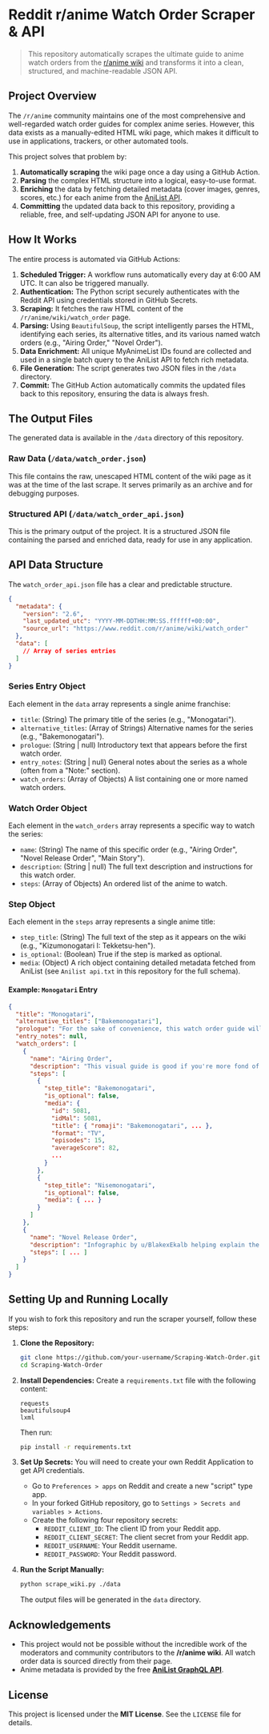 
# Reddit r/anime Watch Order Scraper & API

> This repository automatically scrapes the ultimate guide to anime watch orders from the [r/anime wiki](https://www.reddit.com/r/anime/wiki/watch_order) and transforms it into a clean, structured, and machine-readable JSON API.

## Project Overview

The `/r/anime` community maintains one of the most comprehensive and well-regarded watch order guides for complex anime series. However, this data exists as a manually-edited HTML wiki page, which makes it difficult to use in applications, trackers, or other automated tools.

This project solves that problem by:

1.  **Automatically scraping** the wiki page once a day using a GitHub Action.
2.  **Parsing** the complex HTML structure into a logical, easy-to-use format.
3.  **Enriching** the data by fetching detailed metadata (cover images, genres, scores, etc.) for each anime from the [AniList API](https://anilist.gitbook.io/anilist-apiv2-docs).
4.  **Committing** the updated data back to this repository, providing a reliable, free, and self-updating JSON API for anyone to use.

## How It Works

The entire process is automated via GitHub Actions:

1.  **Scheduled Trigger:** A workflow runs automatically every day at 6:00 AM UTC. It can also be triggered manually.
2.  **Authentication:** The Python script securely authenticates with the Reddit API using credentials stored in GitHub Secrets.
3.  **Scraping:** It fetches the raw HTML content of the `/r/anime/wiki/watch_order` page.
4.  **Parsing:** Using `BeautifulSoup`, the script intelligently parses the HTML, identifying each series, its alternative titles, and its various named watch orders (e.g., "Airing Order," "Novel Order").
5.  **Data Enrichment:** All unique MyAnimeList IDs found are collected and used in a single batch query to the AniList API to fetch rich metadata.
6.  **File Generation:** The script generates two JSON files in the `/data` directory.
7.  **Commit:** The GitHub Action automatically commits the updated files back to this repository, ensuring the data is always fresh.

## The Output Files

The generated data is available in the `/data` directory of this repository.

### Raw Data (`/data/watch_order.json`)

This file contains the raw, unescaped HTML content of the wiki page as it was at the time of the last scrape. It serves primarily as an archive and for debugging purposes.

### Structured API (`/data/watch_order_api.json`)

This is the primary output of the project. It is a structured JSON file containing the parsed and enriched data, ready for use in any application.

## API Data Structure

The `watch_order_api.json` file has a clear and predictable structure.

```json
{
  "metadata": {
    "version": "2.6",
    "last_updated_utc": "YYYY-MM-DDTHH:MM:SS.ffffff+00:00",
    "source_url": "https://www.reddit.com/r/anime/wiki/watch_order"
  },
  "data": [
    // Array of series entries
  ]
}
```

### Series Entry Object

Each element in the `data` array represents a single anime franchise:

*   `title`: (String) The primary title of the series (e.g., "Monogatari").
*   `alternative_titles`: (Array of Strings) Alternative names for the series (e.g., "Bakemonogatari").
*   `prologue`: (String | null) Introductory text that appears before the first watch order.
*   `entry_notes`: (String | null) General notes about the series as a whole (often from a "Note:" section).
*   `watch_orders`: (Array of Objects) A list containing one or more named watch orders.

### Watch Order Object

Each element in the `watch_orders` array represents a specific way to watch the series:

*   `name`: (String) The name of this specific order (e.g., "Airing Order", "Novel Release Order", "Main Story").
*   `description`: (String | null) The full text description and instructions for this watch order.
*   `steps`: (Array of Objects) An ordered list of the anime to watch.

### Step Object

Each element in the `steps` array represents a single anime title:

*   `step_title`: (String) The full text of the step as it appears on the wiki (e.g., "Kizumonogatari I: Tekketsu-hen").
*   `is_optional`: (Boolean) True if the step is marked as optional.
*   `media`: (Object) A rich object containing detailed metadata fetched from AniList (see `Anilist api.txt` in this repository for the full schema).

#### Example: `Monogatari` Entry

```json
{
  "title": "Monogatari",
  "alternative_titles": ["Bakemonogatari"],
  "prologue": "For the sake of convenience, this watch order guide will only be covering the most common watch orders...",
  "entry_notes": null,
  "watch_orders": [
    {
      "name": "Airing Order",
      "description": "This visual guide is good if you're more fond of infographics.\n\nBakemonogatari -> Nisemonogatari -> ...",
      "steps": [
        {
          "step_title": "Bakemonogatari",
          "is_optional": false,
          "media": {
            "id": 5081,
            "idMal": 5081,
            "title": { "romaji": "Bakemonogatari", ... },
            "format": "TV",
            "episodes": 15,
            "averageScore": 82,
            ...
          }
        },
        {
          "step_title": "Nisemonogatari",
          "is_optional": false,
          "media": { ... }
        }
      ]
    },
    {
      "name": "Novel Release Order",
      "description": "Infographic by u/BlakexEkalb helping explain the order.\n\nBakemonogatari -> Kizumonogatari I: Tekketsu-hen -> ...",
      "steps": [ ... ]
    }
  ]
}
```

## Setting Up and Running Locally

If you wish to fork this repository and run the scraper yourself, follow these steps:

1.  **Clone the Repository:**
    ```bash
    git clone https://github.com/your-username/Scraping-Watch-Order.git
    cd Scraping-Watch-Order
    ```

2.  **Install Dependencies:**
    Create a `requirements.txt` file with the following content:
    ```
    requests
    beautifulsoup4
    lxml
    ```
    Then run:
    ```bash
    pip install -r requirements.txt
    ```

3.  **Set Up Secrets:** You will need to create your own Reddit Application to get API credentials.
    *   Go to `Preferences > apps` on Reddit and create a new "script" type app.
    *   In your forked GitHub repository, go to `Settings > Secrets and variables > Actions`.
    *   Create the following four repository secrets:
        *   `REDDIT_CLIENT_ID`: The client ID from your Reddit app.
        *   `REDDIT_CLIENT_SECRET`: The client secret from your Reddit app.
        *   `REDDIT_USERNAME`: Your Reddit username.
        *   `REDDIT_PASSWORD`: Your Reddit password.

4.  **Run the Script Manually:**
    ```bash
    python scrape_wiki.py ./data
    ```
    The output files will be generated in the `data` directory.

## Acknowledgements

*   This project would not be possible without the incredible work of the moderators and community contributors to the **/r/anime wiki**. All watch order data is sourced directly from their page.
*   Anime metadata is provided by the free **[AniList GraphQL API](https://anilist.gitbook.io/anilist-apiv2-docs)**.

## License

This project is licensed under the **MIT License**. See the `LICENSE` file for details.
